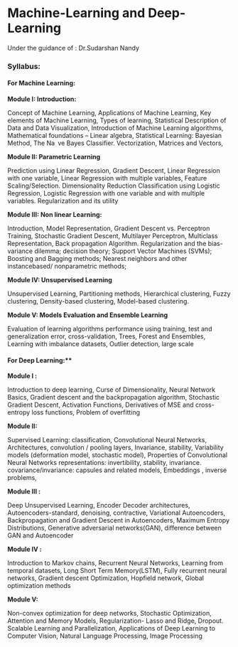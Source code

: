 # Machine-Learning and Deep-Learning

Under the guidance of : Dr.Sudarshan Nandy

### Syllabus: 

#### For Machine Learning:

**Module I: Introduction:**

Concept of Machine Learning, Applications of Machine Learning, Key elements of Machine
Learning, Types of learning, Statistical Description of Data and Data
Visualization, Introduction of Machine Learning algorithms, Mathematical foundations –
Linear algebra, Statistical Learning: Bayesian Method, The Na ve Bayes Classifier.
Vectorization, Matrices and Vectors,

**Module II: Parametric Learning**

Prediction using Linear Regression, Gradient Descent, Linear Regression with one
variable, Linear Regression with multiple variables, Feature Scaling/Selection.
Dimensionality Reduction
Classification using Logistic Regression, Logistic Regression with one variable and with
multiple variables. Regularization and its utility

**Module III: Non linear Learning:**

Introduction, Model Representation, Gradient Descent vs. Perceptron Training, Stochastic
Gradient Descent, Multilayer Perceptron, Multiclass Representation, Back propagation
Algorithm. Regularization and the bias-variance dilemma; decision theory; Support Vector
Machines (SVMs); Boosting and Bagging methods; Nearest neighbors and other instancebased/
nonparametric methods;

**Module IV: Unsupervised Learning**

Unsupervised Learning, Partitioning methods, Hierarchical clustering, Fuzzy clustering,
Density-based clustering, Model-based clustering.

**Module V: Models Evaluation and Ensemble Learning**

Evaluation of learning algorithms performance using training, test and generalization error,
cross-validation, Trees, Forest and Ensembles, Learning with imbalance datasets, Outlier
detection, large scale

#### For Deep Learning:**

**Module I :**

Introduction to deep learning, Curse of Dimensionality, Neural Network Basics,
Gradient descent and the backpropagation algorithm, Stochastic Gradient Descent, Activation Functions, 
Derivatives of MSE and cross-entropy loss functions, Problem of overfitting

**Module II:**

Supervised Learning: classification, Convolutional Neural Networks, Architectures, 
convolution / pooling layers, Invariance, stability, Variability models (deformation model, stochastic model), 
Properties of Convolutional Neural Networks representations: invertibility, stability, 
invariance. covariance/invariance: capsules and related models, Embeddings , inverse problems,

**Module III :**

Deep Unsupervised Learning, Encoder Decoder architectures, Autoencoders-standard, denoising,
contractive, Variational Autoencoders, Backpropagation and Gradient Descent in Autoencoders, Maximum Entropy Distributions,
Generative adversarial networks(GAN), difference between GAN and Autoencoder

**Module IV :**

Introduction to Markov chains, Recurrent Neural Networks, Learning from temporal datasets,
Long Short Term Memory(LSTM), Fully recurrent neural networks, Gradient descent Optimization, Hopfield network,
Global optimization methods

**Module V:**

Non-convex optimization for deep networks, Stochastic Optimization, Attention and Memory Models, 
Regularization- Lasso and Ridge, Dropout. Scalable Learning and Parallelization, 
Applications of Deep Learning to Computer Vision, Natural Language Processing, Image Processing
